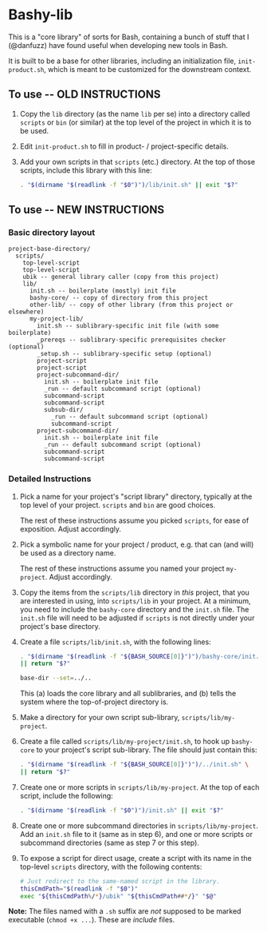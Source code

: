 Bashy-lib
=========

This is a "core library" of sorts for Bash, containing a bunch of stuff that
I (@danfuzz) have found useful when developing new tools in Bash.

It is built to be a base for other libraries, including an initialization file,
`init-product.sh`, which is meant to be customized for the downstream context.

## To use -- OLD INSTRUCTIONS

1. Copy the `lib` directory (as the name `lib` per se) into a directory called
   `scripts` or `bin` (or similar) at the top level of the project in which it
   is to be used.

2. Edit `init-product.sh` to fill in product- / project-specific details.

3. Add your own scripts in that `scripts` (etc.) directory. At the top of those
   scripts, include this library with this line:

   ```bash
   . "$(dirname "$(readlink -f "$0")")/lib/init.sh" || exit "$?"
   ```

## To use -- NEW INSTRUCTIONS

### Basic directory layout

```
project-base-directory/
  scripts/
    top-level-script
    top-level-script
    ubik -- general library caller (copy from this project)
    lib/
      init.sh -- boilerplate (mostly) init file
      bashy-core/ -- copy of directory from this project
      other-lib/ -- copy of other library (from this project or elsewhere)
      my-project-lib/
        init.sh -- sublibrary-specific init file (with some boilerplate)
        _prereqs -- sublibrary-specific prerequisites checker (optional)
        _setup.sh -- sublibrary-specific setup (optional)
        project-script
        project-script
        project-subcommand-dir/
          init.sh -- boilerplate init file
          _run -- default subcommand script (optional)
          subcommand-script
          subcommand-script
          subsub-dir/
            _run -- default subcommand script (optional)
            subcommand-script
        project-subcommand-dir/
          init.sh -- boilerplate init file
          _run -- default subcommand script (optional)
          subcommand-script
          subcommand-script
```

### Detailed Instructions

1. Pick a name for your project's "script library" directory, typically at the
   top level of your project. `scripts` and `bin` are good choices.

   The rest of these instructions assume you picked `scripts`, for ease of
   exposition. Adjust accordingly.

2. Pick a symbolic name for your project / product, e.g. that can (and will) be
   used as a directory name.

   The rest of these instructions assume you named your project `my-project`.
   Adjust accordingly.

3. Copy the items from the `scripts/lib` directory in _this_ project, that you
   are interested in using, into `scripts/lib` in your project. At a minimum,
   you need to include the `bashy-core` directory and the `init.sh` file. The
   `init.sh` file will need to be adjusted if `scripts` is not directly under
   your project's base directory.

4. Create a file `scripts/lib/init.sh`, with the following lines:

   ```bash
   . "$(dirname "$(readlink -f "${BASH_SOURCE[0]}")")/bashy-core/init.sh" \
   || return "$?"

   base-dir --set=../..
   ```

   This (a) loads the core library and all sublibraries, and (b) tells the
   system where the top-of-project directory is.

5. Make a directory for your own script sub-library, `scripts/lib/my-project`.

6. Create a file called `scripts/lib/my-project/init.sh`, to hook up
   `bashy-core` to your project's script sub-library. The file should just
   contain this:

   ```bash
   . "$(dirname "$(readlink -f "${BASH_SOURCE[0]}")")/../init.sh" \
   || return "$?"
   ```

7. Create one or more scripts in `scripts/lib/my-project`. At the top of each
   script, include the following:

   ```bash
   . "$(dirname "$(readlink -f "$0")")/init.sh" || exit "$?"
   ```

8. Create one or more subcommand directories in `scripts/lib/my-project`. Add
   an `init.sh` file to it (same as in step 6), and one or more scripts or
   subcommand directories (same as step 7 or this step).

9. To expose a script for direct usage, create a script with its name in the
   top-level `scripts` directory, with the following contents:

   ```bash
   # Just redirect to the same-named script in the library.
   thisCmdPath="$(readlink -f "$0")"
   exec "${thisCmdPath%/*}/ubik" "${thisCmdPath##*/}" "$@"
   ```

**Note:** The files named with a `.sh` suffix are _not_ supposed to be marked
executable (`chmod +x ...`). These are _include_ files.
